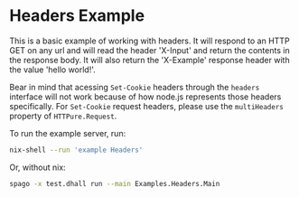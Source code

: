 # Headers Example

This is a basic example of working with headers. It will respond to an HTTP GET
on any url and will read the header 'X-Input' and return the contents in the
response body. It will also return the 'X-Example' response header with the
value 'hello world!'.

Bear in mind that acessing `Set-Cookie` headers through the `headers` interface
will not work because of how node.js represents those headers specifically. For
`Set-Cookie` request headers, please use the `multiHeaders` property of
`HTTPure.Request`.

To run the example server, run:

```bash
nix-shell --run 'example Headers'
```

Or, without nix:

```bash
spago -x test.dhall run --main Examples.Headers.Main
```
